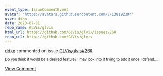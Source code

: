 ```yaml
---
event_type: IssueCommentEvent
avatar: "https://avatars.githubusercontent.com/u/13819239?"
user: ddkn
date: 2023-07-01
repo_name: GLVis/glvis
html_url: https://github.com/GLVis/glvis/issues/260
repo_url: https://github.com/GLVis/glvis
---
```


<a href='https://github.com/ddkn' target='_blank'>ddkn</a> commented on issue <a href='https://github.com/GLVis/glvis/issues/260' target='_blank'>GLVis/glvis#260</a>.

<small>Do you think it would be a desired feature? I may look into it trying to add it once I defend....</small>

<a href='https://github.com/GLVis/glvis/issues/260' target='_blank'>View Comment</a>